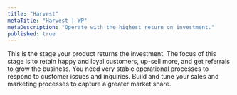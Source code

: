 ```yaml
---
title: "Harvest"
metaTitle: "Harvest | WP"
metaDescription: "Operate with the highest return on investment."
published: true
---
```


This is the stage your product returns the investment. The focus of this stage is to retain happy and loyal customers, up-sell more, and get referrals to grow the business. You need very stable operational processes to respond to customer issues and inquiries. Build and tune your sales and marketing processes to capture a greater market share.
